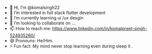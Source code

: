 - 👋 Hi, I’m @komalsingh22
- 👀 I’m interested in full stack flutter development
- 🌱 I’m currently learning ui /ux desgin
- 💞️ I’m looking to collaborate on ...
- 📫 How to reach me: https://www.linkedin.com/in/komalpreet-singh-524935260/
- 😄 Pronouns: He/Him.
- ⚡ Fun fact: My mind never stop learning even during sleep it .

<!---
komalsingh22/komalsingh22 is a ✨ special ✨ repository because its `README.md` (this file) appears on your GitHub profile.
You can click the Preview link to take a look at your changes.
--->
